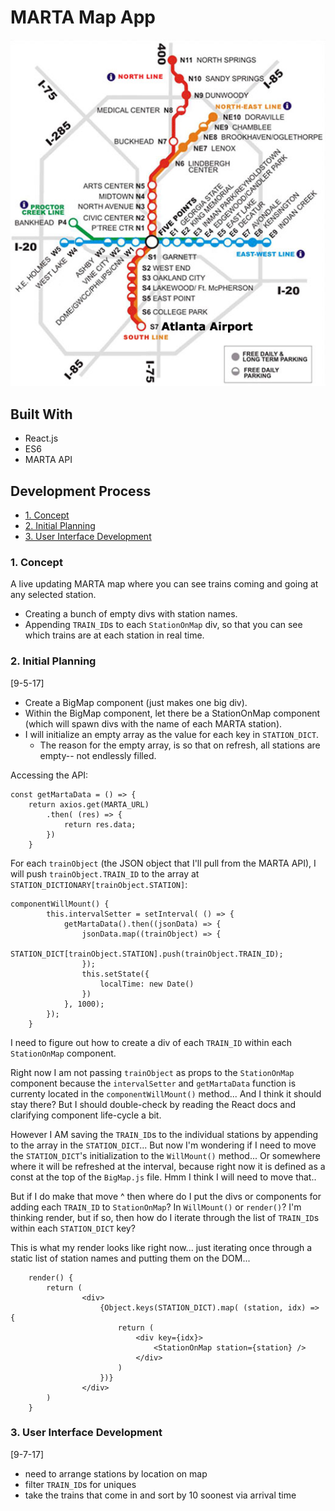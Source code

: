# MARTA Map App

![MARTA guide from marta website](readme-materials/marta-station-line-map.jpg)

## Built With
* React.js
* ES6
* MARTA API

## Development Process
* [1. Concept](#1-concept)
* [2. Initial Planning](#2-initial-planning)
* [3. User Interface Development](#3-user-interface-development)

### 1. Concept

A live updating MARTA map where you can see trains coming and going at any selected station.

- Creating a bunch of empty divs with station names.
- Appending `TRAIN_ID`s to each `StationOnMap` div, so that you can see which trains are at each station in real time.

### 2. Initial Planning

[9-5-17]

- Create a BigMap component (just makes one big div).
- Within the BigMap component, let there be a StationOnMap component (which will spawn divs with the name of each MARTA station).
- I will initialize an empty array as the value for each key in `STATION_DICT`.
    - The reason for the empty array, is so that on refresh, all stations are empty-- not endlessly filled.

Accessing the API:

```
const getMartaData = () => {
    return axios.get(MARTA_URL)
        .then( (res) => {
            return res.data;
        })
    }
```

For each `trainObject` (the JSON object that I'll pull from the MARTA API), I will push `trainObject.TRAIN_ID` to the array at `STATION_DICTIONARY[trainObject.STATION]`:


```
componentWillMount() {
        this.intervalSetter = setInterval( () => {
            getMartaData().then((jsonData) => {
                jsonData.map((trainObject) => {
                    STATION_DICT[trainObject.STATION].push(trainObject.TRAIN_ID);
                });
                this.setState({
                    localTime: new Date()
                })
            }, 1000);
        });
    }
```

I need to figure out how to create a div of each `TRAIN_ID` within each `StationOnMap` component.

Right now I am not passing `trainObject` as props to the `StationOnMap` component because the `intervalSetter` and `getMartaData` function is currenty located in the `componentWillMount()` method... And I think it should stay there? But I should double-check by reading the React docs and clarifying component life-cycle a bit.

However I AM saving the `TRAIN_ID`s to the individual stations by appending to the array in the `STATION_DICT`... But now I'm wondering if I need to move the `STATION_DICT`'s initialization to the `WillMount()` method... Or somewhere where it will be refreshed at the interval, because right now it is defined as a const at the top of the `BigMap.js` file. Hmm I think I will need to move that..

But if I do make that move ^ then where do I put the divs or components for adding each `TRAIN_ID` to `StationOnMap`? In `WillMount()` or `render()`? I'm thinking render, but if so, then how do I iterate through the list of `TRAIN_ID`s within each `STATION_DICT` key?

This is what my render looks like right now... just iterating once through a static list of station names and putting them on the DOM...

```
    render() {
        return (
                <div>
                    {Object.keys(STATION_DICT).map( (station, idx) => {
                        return (
                            <div key={idx}>
                                <StationOnMap station={station} />
                            </div>
                        )
                    })}
                </div>
        )
    }
```

### 3. User Interface Development

[9-7-17]

- need to arrange stations by location on map
- filter `TRAIN_ID`s for uniques
- take the trains that come in and sort by 10 soonest via arrival time
